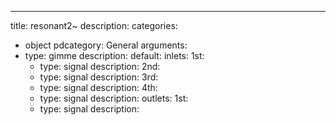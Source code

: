 ---
title: resonant2~
description:
categories:
 - object
pdcategory: General
arguments:
- type: gimme
  description:
  default:
inlets:
  1st:
  - type: signal
    description:
  2nd:
  - type: signal
    description:
  3rd:
  - type: signal
    description:
  4th:
  - type: signal
    description:
outlets:
  1st:
  - type: signal
    description:
